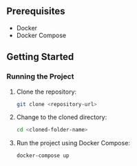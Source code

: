 
## Prerequisites
- Docker
- Docker Compose

## Getting Started

### Running the Project
1. Clone the repository:
   ```sh
   git clone <repository-url>
   ```

2. Change to the cloned directory:
   ```sh
   cd <cloned-folder-name>
   ```

3. Run the project using Docker Compose:
   ```sh
   docker-compose up
